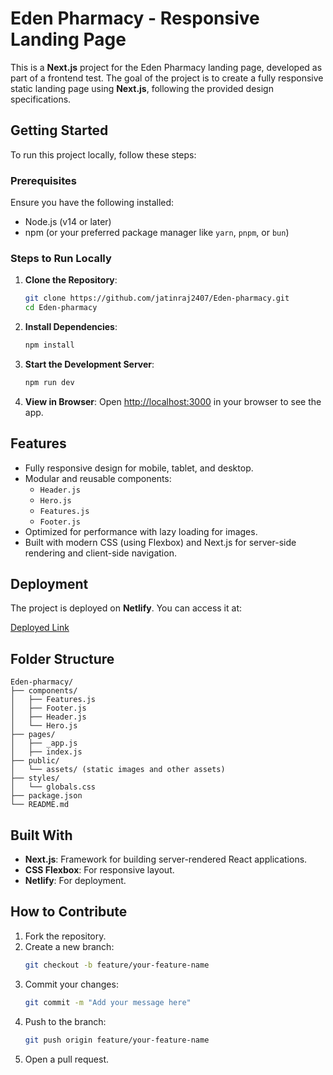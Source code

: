 # **Eden Pharmacy - Responsive Landing Page**

This is a **Next.js** project for the Eden Pharmacy landing page, developed as part of a frontend test. The goal of the project is to create a fully responsive static landing page using **Next.js**, following the provided design specifications.

## **Getting Started**

To run this project locally, follow these steps:

### **Prerequisites**
Ensure you have the following installed:
- Node.js (v14 or later)
- npm (or your preferred package manager like `yarn`, `pnpm`, or `bun`)

### **Steps to Run Locally**
1. **Clone the Repository**:
   ```bash
   git clone https://github.com/jatinraj2407/Eden-pharmacy.git
   cd Eden-pharmacy
   ```

2. **Install Dependencies**:
   ```bash
   npm install
   ```

3. **Start the Development Server**:
   ```bash
   npm run dev
   ```

4. **View in Browser**:
   Open [http://localhost:3000](http://localhost:3000) in your browser to see the app.

## **Features**
- Fully responsive design for mobile, tablet, and desktop.
- Modular and reusable components:
  - `Header.js`
  - `Hero.js`
  - `Features.js`
  - `Footer.js`
- Optimized for performance with lazy loading for images.
- Built with modern CSS (using Flexbox) and Next.js for server-side rendering and client-side navigation.

## **Deployment**
The project is deployed on **Netlify**. You can access it at:

[Deployed Link](#)

## **Folder Structure**
```
Eden-pharmacy/
├── components/
│   ├── Features.js
│   ├── Footer.js
│   ├── Header.js
│   └── Hero.js
├── pages/
│   ├── _app.js
│   ├── index.js
├── public/
│   └── assets/ (static images and other assets)
├── styles/
│   └── globals.css
├── package.json
└── README.md
```

## **Built With**
- **Next.js**: Framework for building server-rendered React applications.
- **CSS Flexbox**: For responsive layout.
- **Netlify**: For deployment.

## **How to Contribute**
1. Fork the repository.
2. Create a new branch:
   ```bash
   git checkout -b feature/your-feature-name
   ```
3. Commit your changes:
   ```bash
   git commit -m "Add your message here"
   ```
4. Push to the branch:
   ```bash
   git push origin feature/your-feature-name
   ```
5. Open a pull request.


